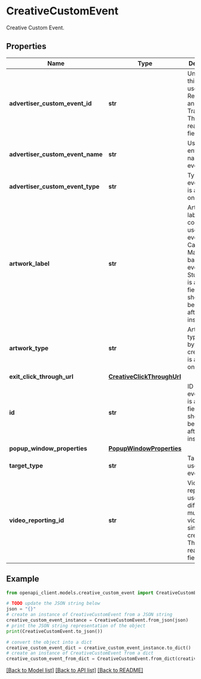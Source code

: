 # CreativeCustomEvent

Creative Custom Event.

## Properties

Name | Type | Description | Notes
------------ | ------------- | ------------- | -------------
**advertiser_custom_event_id** | **str** | Unique ID of this event used by Reporting and Data Transfer. This is a read-only field. | [optional] 
**advertiser_custom_event_name** | **str** | User-entered name for the event. | [optional] 
**advertiser_custom_event_type** | **str** | Type of the event. This is a read-only field. | [optional] 
**artwork_label** | **str** | Artwork label column, used to link events in Campaign Manager back to events in Studio. This is a required field and should not be modified after insertion. | [optional] 
**artwork_type** | **str** | Artwork type used by the creative.This is a read-only field. | [optional] 
**exit_click_through_url** | [**CreativeClickThroughUrl**](CreativeClickThroughUrl.md) |  | [optional] 
**id** | **str** | ID of this event. This is a required field and should not be modified after insertion. | [optional] 
**popup_window_properties** | [**PopupWindowProperties**](PopupWindowProperties.md) |  | [optional] 
**target_type** | **str** | Target type used by the event. | [optional] 
**video_reporting_id** | **str** | Video reporting ID, used to differentiate multiple videos in a single creative. This is a read-only field. | [optional] 

## Example

```python
from openapi_client.models.creative_custom_event import CreativeCustomEvent

# TODO update the JSON string below
json = "{}"
# create an instance of CreativeCustomEvent from a JSON string
creative_custom_event_instance = CreativeCustomEvent.from_json(json)
# print the JSON string representation of the object
print(CreativeCustomEvent.to_json())

# convert the object into a dict
creative_custom_event_dict = creative_custom_event_instance.to_dict()
# create an instance of CreativeCustomEvent from a dict
creative_custom_event_from_dict = CreativeCustomEvent.from_dict(creative_custom_event_dict)
```
[[Back to Model list]](../README.md#documentation-for-models) [[Back to API list]](../README.md#documentation-for-api-endpoints) [[Back to README]](../README.md)


